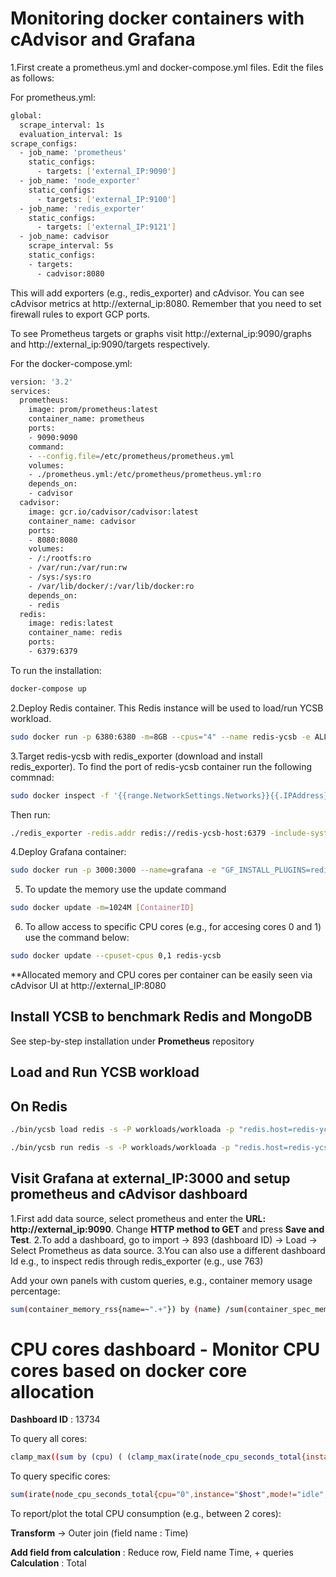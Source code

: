 # Monitoring docker containers with cAdvisor and Grafana


1.First create a prometheus.yml and docker-compose.yml files. Edit the files as follows:

For prometheus.yml:

```sh
global:
  scrape_interval: 1s
  evaluation_interval: 1s
scrape_configs:
  - job_name: 'prometheus'
    static_configs:
      - targets: ['external_IP:9090']
  - job_name: 'node_exporter'
    static_configs:
      - targets: ['external_IP:9100']
  - job_name: 'redis_exporter'
    static_configs:
      - targets: ['external_IP:9121']
  - job_name: cadvisor
    scrape_interval: 5s
    static_configs:
    - targets:
      - cadvisor:8080
```


This will add exporters (e.g., redis_exporter) and cAdvisor. You can see cAdvisor metrics at http://external_ip:8080. Remember that you need to set firewall rules to export GCP ports.

To see Prometheus targets or graphs visit http://external_ip:9090/graphs and http://external_ip:9090/targets respectively.

For the docker-compose.yml:

```sh
version: '3.2'
services:
  prometheus:
    image: prom/prometheus:latest
    container_name: prometheus
    ports:
    - 9090:9090
    command:
    - --config.file=/etc/prometheus/prometheus.yml
    volumes:
    - ./prometheus.yml:/etc/prometheus/prometheus.yml:ro
    depends_on:
    - cadvisor
  cadvisor:
    image: gcr.io/cadvisor/cadvisor:latest
    container_name: cadvisor
    ports:
    - 8080:8080
    volumes:
    - /:/rootfs:ro
    - /var/run:/var/run:rw
    - /sys:/sys:ro
    - /var/lib/docker/:/var/lib/docker:ro
    depends_on:
    - redis
  redis:
    image: redis:latest
    container_name: redis
    ports:
    - 6379:6379
```

To run the installation:

```sh
docker-compose up
```

2.Deploy Redis container. This Redis instance will be used to load/run YCSB workload.

```sh
sudo docker run -p 6380:6380 -m=8GB --cpus="4" --name redis-ycsb -e ALLOW_EMPTY_PASSWORD=yes bitnami/redis:latest
```
 
3.Target redis-ycsb with redis_exporter (download and install redis_exporter). To find the port of redis-ycsb container run the following commnad:

```sh
sudo docker inspect -f '{{range.NetworkSettings.Networks}}{{.IPAddress}}{{end}}' container_name_or_id
```

Then run:

```sh
./redis_exporter -redis.addr redis://redis-ycsb-host:6379 -include-system-metrics=true
```

4.Deploy Grafana container:

```sh
sudo docker run -p 3000:3000 --name=grafana -e "GF_INSTALL_PLUGINS=redis-app" grafana/grafana
```

5. To update the memory use the update command

```sh
sudo docker update -m=1024M [ContainerID]
```

6. To allow access to specific CPU cores (e.g., for accesing cores 0 and 1) use the command below:

```sh
sudo docker update --cpuset-cpus 0,1 redis-ycsb
```

**Allocated memory and CPU cores per container can be easily seen via cAdvisor UI at http://external_IP:8080 

## Install YCSB to benchmark Redis and MongoDB 

See step-by-step installation under **Prometheus** repository

## Load and Run YCSB workload 


## On Redis

```sh
./bin/ycsb load redis -s -P workloads/workloada -p "redis.host=redis-ycsb-host" -p "redis.port=6379" > outputLoad.txt
```


```sh
./bin/ycsb run redis -s -P workloads/workloada -p "redis.host=redis-ycsb-host" -p "redis.port=6379" -p status.interval=1 > outputRun.txt
```

## Visit Grafana at external_IP:3000 and setup prometheus and cAdvisor dashboard 

1.First add data source, select prometheus and enter the **URL: http://external_ip:9090**. Change **HTTP method to GET** and press **Save and Test**.
2.To add a dashboard, go to import -> 893 (dashboard ID) -> Load -> Select Prometheus as data source.
3.You can also use a different dashboard Id e.g., to inspect redis through redis_exporter (e.g., use 763)


Add your own panels with custom queries, e.g., container memory usage percentage:

```sh
sum(container_memory_rss{name=~".+"}) by (name) /sum(container_spec_memory_limit_bytes{name=~".+"}) by (name) * 100
```

# CPU cores dashboard - Monitor CPU cores based on docker core allocation

**Dashboard ID** : 13734

To query all cores:

```sh
clamp_max((sum by (cpu) ( (clamp_max(irate(node_cpu_seconds_total{instance="$host",mode!="idle",mode!="iowait"}[5s]),1)) )),1)
```

To query specific cores:

```sh
sum(irate(node_cpu_seconds_total{cpu="0",instance="$host",mode!="idle",mode!="iowait"}[5s]))
```

To report/plot the total CPU consumption (e.g., between 2 cores):

**Transform** -> Outer join (field name : Time)

**Add field from calculation** : Reduce row, Field name Time, + queries
**Calculation** : Total
